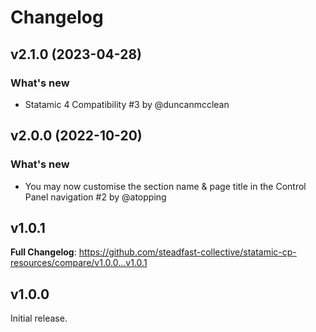 # Changelog

## v2.1.0 (2023-04-28)

### What's new

- Statamic 4 Compatibility #3 by @duncanmcclean

## v2.0.0 (2022-10-20)

### What's new

- You may now customise the section name & page title in the Control Panel navigation #2 by @atopping

## v1.0.1

**Full Changelog**: https://github.com/steadfast-collective/statamic-cp-resources/compare/v1.0.0...v1.0.1

## v1.0.0

Initial release.
